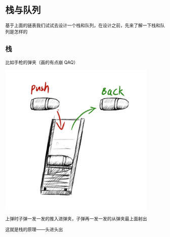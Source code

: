 # 栈与队列


基于上面的链表我们试试去设计一个栈和队列，在设计之前，先来了解一下栈和队列是怎样的

## 栈

比如手枪的弹夹（画的有点崩 QAQ）

![1713283288211](images/栈与队列/1713283288211.png)

上弹时子弹一发一发的推入进弹夹，子弹再一发一发的从弹夹最上面射出

这就是栈的原理——头进头出
